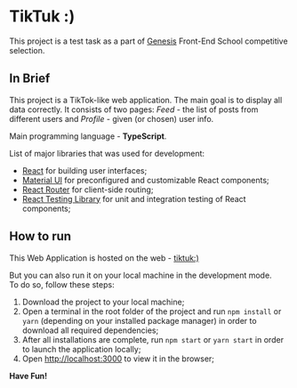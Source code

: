 # TikTuk :)

This project is a test task as a part of [Genesis](https://gen.tech) Front-End School competitive selection.

## In Brief

This project is a TikTok-like web application. The main goal is to display all data correctly. It consists of two pages: *Feed* - the list of posts from different users and *Profile* - given (or chosen) user info.

Main programming language - **TypeScript**.

List of major libraries that was used for development:
- [React](https://reactjs.org) for building user interfaces;
- [Material UI](https://mui.com/) for preconfigured and customizable React components;
- [React Router](https://reactrouter.com/) for client-side routing;
- [React Testing Library](https://testing-library.com) for unit and integration testing of React components;


## How to run

This Web Application is hosted on the web - [tiktuk:)](https://naughty-dijkstra-8193b8.netlify.app)

But you can also run it on your local machine in the development mode.\
To do so, follow these steps:
1. Download the project to your local machine;
2. Open a terminal in the root folder of the project and run `npm install` or `yarn` (depending on your installed package manager) in order to download all required dependencies;
3. After all installations are complete, run `npm start` or `yarn start` in order to launch the application locally;
4. Open [http://localhost:3000](http://localhost:3000) to view it in the browser;


**Have Fun!**


